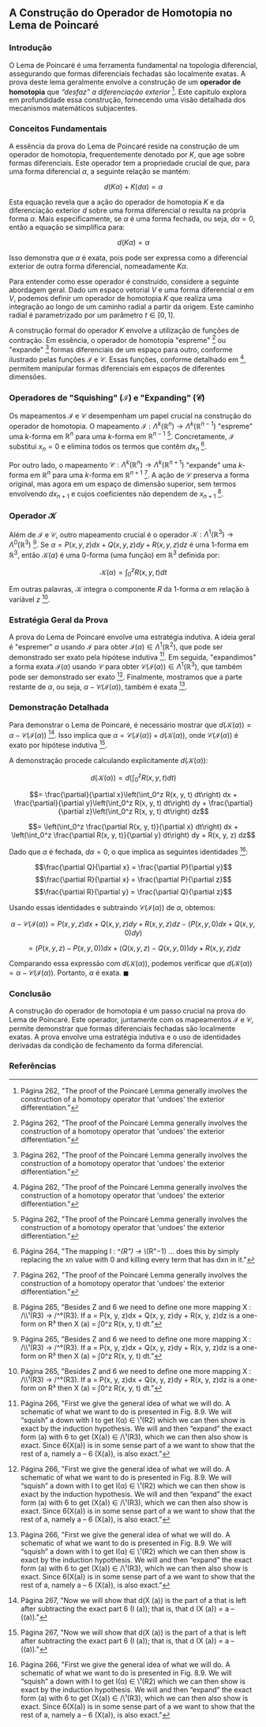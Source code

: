 ## A Construção do Operador de Homotopia no Lema de Poincaré

### Introdução
O Lema de Poincaré é uma ferramenta fundamental na topologia diferencial, assegurando que formas diferenciais fechadas são localmente exatas. A prova deste lema geralmente envolve a construção de um **operador de homotopia** que *“desfaz” a diferenciação exterior* [^1]. Este capítulo explora em profundidade essa construção, fornecendo uma visão detalhada dos mecanismos matemáticos subjacentes.

### Conceitos Fundamentais

A essência da prova do Lema de Poincaré reside na construção de um operador de homotopia, frequentemente denotado por $K$, que age sobre formas diferenciais. Este operador tem a propriedade crucial de que, para uma forma diferencial $\alpha$, a seguinte relação se mantém:

$$d(K\alpha) + K(d\alpha) = \alpha$$

Esta equação revela que a ação do operador de homotopia $K$ e da diferenciação exterior $d$ sobre uma forma diferencial $\alpha$ resulta na própria forma $\alpha$. Mais especificamente, se $\alpha$ é uma forma fechada, ou seja, $d\alpha = 0$, então a equação se simplifica para:

$$d(K\alpha) = \alpha$$

Isso demonstra que $\alpha$ é exata, pois pode ser expressa como a diferencial exterior de outra forma diferencial, nomeadamente $K\alpha$.

Para entender como esse operador é construído, considere a seguinte abordagem geral. Dado um espaço vetorial $V$ e uma forma diferencial $\alpha$ em $V$, podemos definir um operador de homotopia $K$ que realiza uma integração ao longo de um caminho radial a partir da origem. Este caminho radial é parametrizado por um parâmetro $t \in [0, 1]$.

A construção formal do operador $K$ envolve a utilização de funções de contração. Em essência, o operador de homotopia "espreme" [^1] ou "expande" [^1] formas diferenciais de um espaço para outro, conforme ilustrado pelas funções $\mathscr{I}$ e $\mathscr{C}$. Essas funções, conforme detalhado em [^1], permitem manipular formas diferenciais em espaços de diferentes dimensões.

### Operadores de "Squishing" ($\mathscr{I}$) e "Expanding" ($\mathscr{C}$)
Os mapeamentos $\mathscr{I}$ e $\mathscr{C}$ desempenham um papel crucial na construção do operador de homotopia. O mapeamento $\mathscr{I}: \Lambda^k(\mathbb{R}^n) \to \Lambda^k(\mathbb{R}^{n-1})$ "espreme" uma $k$-forma em $\mathbb{R}^n$ para uma $k$-forma em $\mathbb{R}^{n-1}$ [^1]. Concretamente, $\mathscr{I}$ substitui $x_n = 0$ e elimina todos os termos que contêm $dx_n$ [^2].

Por outro lado, o mapeamento $\mathscr{C}: \Lambda^k(\mathbb{R}^n) \to \Lambda^k(\mathbb{R}^{n+1})$ "expande" uma $k$-forma em $\mathbb{R}^n$ para uma $k$-forma em $\mathbb{R}^{n+1}$ [^1]. A ação de $\mathscr{C}$ preserva a forma original, mas agora em um espaço de dimensão superior, sem termos envolvendo $dx_{n+1}$ e cujos coeficientes não dependem de $x_{n+1}$ [^3].

### Operador $\mathscr{K}$
Além de $\mathscr{I}$ e $\mathscr{C}$, outro mapeamento crucial é o operador $\mathscr{K}: \Lambda^1(\mathbb{R}^3) \to \Lambda^0(\mathbb{R}^3)$ [^3]. Se $\alpha = P(x, y, z)dx + Q(x, y, z)dy + R(x, y, z)dz$ é uma 1-forma em $\mathbb{R}^3$, então $\mathscr{K}(\alpha)$ é uma 0-forma (uma função) em $\mathbb{R}^3$ definida por:

$$\mathscr{K}(\alpha) = \int_0^z R(x, y, t) dt$$

Em outras palavras, $\mathscr{K}$ integra o componente $R$ da 1-forma $\alpha$ em relação à variável $z$ [^3].

### Estratégia Geral da Prova
A prova do Lema de Poincaré envolve uma estratégia indutiva. A ideia geral é "espremer" $\alpha$ usando $\mathscr{I}$ para obter $\mathscr{I}(\alpha) \in \Lambda^1(\mathbb{R}^2)$, que pode ser demonstrado ser exato pela hipótese indutiva [^4]. Em seguida, "expandimos" a forma exata $\mathscr{I}(\alpha)$ usando $\mathscr{C}$ para obter $\mathscr{C}(\mathscr{I}(\alpha)) \in \Lambda^1(\mathbb{R}^3)$, que também pode ser demonstrado ser exato [^4]. Finalmente, mostramos que a parte restante de $\alpha$, ou seja, $\alpha - \mathscr{C}(\mathscr{I}(\alpha))$, também é exata [^4].

### Demonstração Detalhada
Para demonstrar o Lema de Poincaré, é necessário mostrar que $d(\mathscr{K}(\alpha)) = \alpha - \mathscr{C}(\mathscr{I}(\alpha))$ [^5]. Isso implica que $\alpha = \mathscr{C}(\mathscr{I}(\alpha)) + d(\mathscr{K}(\alpha))$, onde $\mathscr{C}(\mathscr{I}(\alpha))$ é exato por hipótese indutiva [^5].

A demonstração procede calculando explicitamente $d(\mathscr{K}(\alpha))$:

$$d(\mathscr{K}(\alpha)) = d\left(\int_0^z R(x, y, t) dt\right)$$

$$= \frac{\partial}{\partial x}\left(\int_0^z R(x, y, t) dt\right) dx + \frac{\partial}{\partial y}\left(\int_0^z R(x, y, t) dt\right) dy + \frac{\partial}{\partial z}\left(\int_0^z R(x, y, t) dt\right) dz$$

$$= \left(\int_0^z \frac{\partial R(x, y, t)}{\partial x} dt\right) dx + \left(\int_0^z \frac{\partial R(x, y, t)}{\partial y} dt\right) dy + R(x, y, z) dz$$

Dado que $\alpha$ é fechada, $d\alpha = 0$, o que implica as seguintes identidades [^4]:

$$\frac{\partial Q}{\partial x} = \frac{\partial P}{\partial y}$$
$$\frac{\partial R}{\partial x} = \frac{\partial P}{\partial z}$$
$$\frac{\partial R}{\partial y} = \frac{\partial Q}{\partial z}$$

Usando essas identidades e subtraindo $\mathscr{C}(\mathscr{I}(\alpha))$ de $\alpha$, obtemos:

$$\alpha - \mathscr{C}(\mathscr{I}(\alpha)) = P(x, y, z)dx + Q(x, y, z)dy + R(x, y, z)dz - (P(x, y, 0)dx + Q(x, y, 0)dy)$$

$$= (P(x, y, z) - P(x, y, 0))dx + (Q(x, y, z) - Q(x, y, 0))dy + R(x, y, z)dz$$

Comparando essa expressão com $d(\mathscr{K}(\alpha))$, podemos verificar que $d(\mathscr{K}(\alpha)) = \alpha - \mathscr{C}(\mathscr{I}(\alpha))$. Portanto, $\alpha$ é exata. $\blacksquare$

### Conclusão
A construção do operador de homotopia é um passo crucial na prova do Lema de Poincaré. Este operador, juntamente com os mapeamentos $\mathscr{I}$ e $\mathscr{C}$, permite demonstrar que formas diferenciais fechadas são localmente exatas. A prova envolve uma estratégia indutiva e o uso de identidades derivadas da condição de fechamento da forma diferencial.

### Referências
[^1]: Página 262, "The proof of the Poincaré Lemma generally involves the construction of a homotopy operator that \'undoes\' the exterior differentiation."
[^2]: Página 264, "The mapping I : ^*(R") → \\*(R"−1) ... does this by simply replacing the xn value with 0 and killing every term that has dxn in it."
[^3]: Página 265, "Besides Z and 6 we need to define one more mapping X : /\\\\¹(R3) → /^°(R3). If a = P(x, y, z)dx + Q(x, y, z)dy + R(x, y, z)dz is a one-form on R³ then X (a) = ∫0^z R(x, y, t) dt."
[^4]: Página 266, "First we give the general idea of what we will do. A schematic of what we want to do is presented in Fig. 8.9. We will “squish” a down with I to get I(α) ∈ \\¹(R2) which we can then show is exact by the induction hypothesis. We will and then “expand” the exact form (a) with 6 to get (X(a)) ∈ /\\¹(R3), which we can then also show is exact. Since 6(X(a)) is in some sense part of a we want to show that the rest of a, namely a – 6 (X(a)), is also exact."
[^5]: Página 267, "Now we will show that d(X (a)) is the part of a that is left after subtracting the exact part 6 (I (a)); that is, that d (X (a)) = a – ((a))."
<!-- END -->